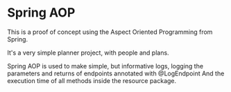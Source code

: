 # Spring AOP
This is a proof of concept using the Aspect Oriented Programming from Spring.

It's a very simple planner project, with people and plans.

Spring AOP is used to make simple, but informative logs, logging the parameters and returns of endpoints annotated with @LogEndpoint
And the execution time of all methods inside the resource package.